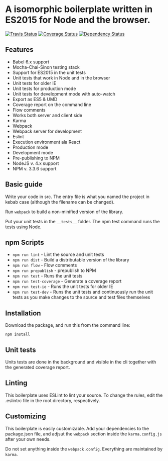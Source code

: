 # A isomorphic boilerplate written in ES2015 for Node and the browser.

[![Travis Status][trav_img]][trav_site]
[![Coverage Status](https://coveralls.io/repos/Kflash/trolly/badge.svg?branch=master&service=github)](https://coveralls.io/github/Kflash/trolly?branch=master)
[![Dependency Status](https://david-dm.org/kflash/trolly.svg)](https://david-dm.org/kflash/trolly)

## Features

* Babel 6.x support
* Mocha-Chai-Sinon testing stack
* Support for ES2015 in the unit tests
* Unit tests that work in Node and in the browser
* Unit tests for older IE
* Unit tests for production mode
* Unit tests for development mode with auto-watch
* Export as ES5 & UMD
* Coverage report on the command line
* Flow comments
* Works both server and client side
* Karma
* Webpack
* Webpack server for development
* Eslint
* Execution environment ala React
* Production mode
* Development mode
* Pre-publishing to NPM
* NodeJS v. 4.x support
* NPM v. 3.3.6 support

## Basic guide

Write your code in src. The entry file is what you named the project in kebab case (although the filename can be changed).

Run `webpack` to build a non-minified version of the library.

Put your unit tests in the `__tests__` folder. The npm test command runs the tests using Node. 

## npm Scripts

* `npm run lint` - Lint the source and unit tests
* `npm run dist` - Build a distributable version of the library
* `npm run flow` - Flow comments
* `npm run prepublish` - prepublish to NPM
* `npm run test` - Runs the unit tests
* `npm run test-coverage` - Generate a coverage report
* `npm run test-ie` - Runs the unit tests for older IE
* `npm run test-dev` - Runs the unit tests and continuously run the unit tests as you make changes to the source and test files themselves

## Installation

Download the package, and run this from the command line:

```
npm install 
```

## Unit tests

Units tests are done in the background and visible in the cli together with the generated coverage report.

## Linting

This boilerplate uses ESLint to lint your source. To change the rules, edit the .eslintrc file in the root directory, respectively.

## Customizing

This boilerplate is easily customizable. Add your dependencies to the package.json file, and adjsut the `webpack` section inside the `karma.config.js` after your own needs. 

Do not set anything inside the `webpack.config`. Everything are maintained by `karma`.

[trav_img]: https://api.travis-ci.org/Kflash/trolly.svg
[trav_site]: https://travis-ci.org/Kflash/trolly.svg?branch=master

